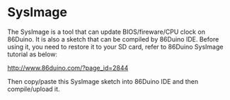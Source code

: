 SysImage
========

The SysImage is a tool that can update BIOS/fireware/CPU clock on 86Duino. It is also a sketch that can be compiled by 86Duino IDE. Before using it, you need to restore it to your SD card, refer to 86Duino SysImage tutorial as below:

http://www.86duino.com/?page_id=2844

Then copy/paste this SysImage sketch into 86Duino IDE and then compile/upload it.
